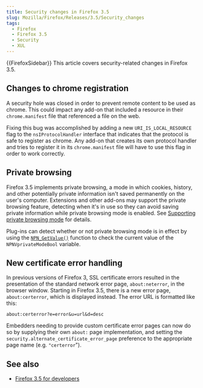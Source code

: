 ```yaml
---
title: Security changes in Firefox 3.5
slug: Mozilla/Firefox/Releases/3.5/Security_changes
tags:
  - Firefox
  - Firefox 3.5
  - Security
  - XUL
---
```

{{FirefoxSidebar}}
This article covers security-related changes in Firefox 3.5.

## Changes to chrome registration

A security hole was closed in order to prevent remote content to be used as chrome.  This could impact any add-on that included a resource in their `chrome.manifest` file that referenced a file on the web.

Fixing this bug was accomplished by adding a new `URI_IS_LOCAL_RESOURCE` flag to the `nsIProtocolHandler` interface that indicates that the protocol is safe to register as chrome.  Any add-on that creates its own protocol handler and tries to register it in its `chrome.manifest` file will have to use this flag in order to work correctly.

## Private browsing

Firefox 3.5 implements private browsing, a mode in which cookies, history, and other potentially private information isn't saved permanently on the user's computer.  Extensions and other add-ons may support the private browsing feature, detecting when it's in use so they can avoid saving private information while private browsing mode is enabled.  See [Supporting private browsing mode](/en-US/Supporting_private_browsing_mode) for details.

Plug-ins can detect whether or not private browsing mode is in effect by using the [`NPN_GetValue()`](/en-US/docs/NPN_GetValue) function to check the current value of the `NPNVprivateModeBool` variable.

## New certificate error handling

In previous versions of Firefox 3, SSL certificate errors resulted in the presentation of the standard network error page, `about:neterror`, in the browser window.  Starting in Firefox 3.5, there is a new error page, `about:certerror`, which is displayed instead.  The error URL is formatted like this:

`about:certerror?e=error&u=url&d=desc`

Embedders needing to provide custom certificate error pages can now do so by supplying their own `about:` page  implementation, and setting the `security.alternate_certificate_error_page` preference to the appropriate page name (e.g. `"certerror`").

## See also

- [Firefox 3.5 for developers](/en-US/Firefox%203.5%20for%20developers)
